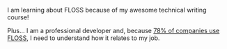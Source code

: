 I am learning about FLOSS because of my awesome technical writing course!

Plus... I am a professional developer and, because [78% of companies use FLOSS](https://www.perceptiva.tech/trends-news/2019/4/24/how-open-source-is-democratizing-technology?format=amp), I need to understand how it relates to my job.
